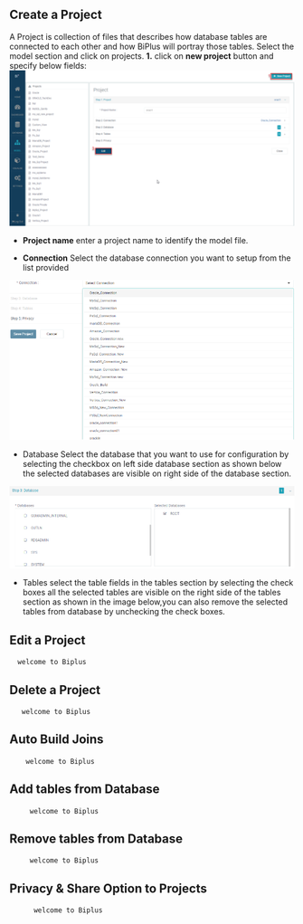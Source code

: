 ## Create a Project
A Project is collection of files that describes how database tables are connected to each other and how BiPlus will portray those tables.
   Select the model section and click on projects.
   **1.** click on **new project** button and specify below fields:![enter image description here](https://raw.githubusercontent.com/sv18042016/fp1/master/images/model1.png)  
 - **Project name** enter a project name to identify the model file.

- **Connection** Select the database connection you want to setup from the list provided

![enter image description here](https://raw.githubusercontent.com/sv18042016/fp1/master/images/model2.png)
- Database Select the database that you want to use for configuration by selecting the checkbox on left side database section as shown below the selected databases are visible on right side of the database section.

![enter image description here](https://raw.githubusercontent.com/sv18042016/fp1/master/images/model3.png)

- Tables select the table fields in the tables section by selecting the check boxes all the selected tables are visible on the right side of the tables section as shown in the image below,you can also remove the selected tables from database by unchecking the check boxes.
## Edit a Project

      welcome to Biplus

## Delete a Project

       welcome to Biplus

## Auto Build Joins

        welcome to Biplus

## Add tables from Database

         welcome to Biplus

## Remove tables from Database

         welcome to Biplus

## Privacy & Share Option to Projects
  
          welcome to Biplus
<!--stackedit_data:
eyJoaXN0b3J5IjpbMTcwOTUwMTc4N119
-->